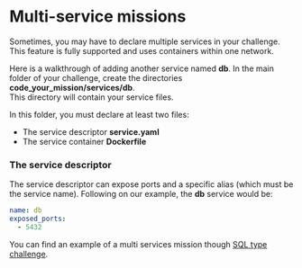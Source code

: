 # Multi-service missions
Sometimes, you may have to declare multiple services in your challenge.
This feature is fully supported and uses containers within one network.

Here is a walkthrough of adding another service named **db**.
In the main folder of your challenge, create the directories **code_your_mission/services/db**.  
This directory will contain your service files.

In this folder, you must declare at least two files:  

- The service descriptor **service.yaml**
- The service container **Dockerfile**


### The service descriptor
The service descriptor can expose ports and a specific alias (which must be the service name).
Following on our example, the **db** service would be:
```yaml
name: db
exposed_ports:
  - 5432
```

You can find an example of a multi services mission though [SQL type challenge](./sql).